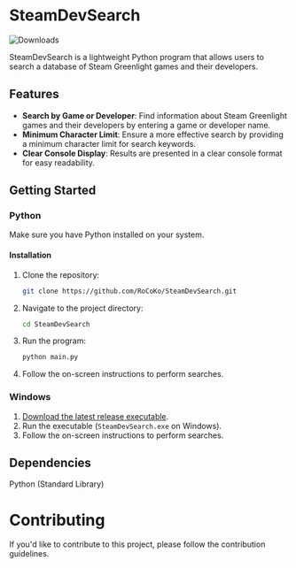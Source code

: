 # SteamDevSearch

![Downloads](https://img.shields.io/github/downloads/RoCoKo/SteamDevSearch/total?labelColor=yellow)

SteamDevSearch is a lightweight Python program that allows users to search a database of Steam Greenlight games and their developers.

## Features

- **Search by Game or Developer**: Find information about Steam Greenlight games and their developers by entering a game or developer name.
- **Minimum Character Limit**: Ensure a more effective search by providing a minimum character limit for search keywords.
- **Clear Console Display**: Results are presented in a clear console format for easy readability.

## Getting Started

### Python

Make sure you have Python installed on your system.

#### Installation

1. Clone the repository:
   ```bash
   git clone https://github.com/RoCoKo/SteamDevSearch.git
2. Navigate to the project directory:
      ```bash
   cd SteamDevSearch
3. Run the program:
      ```bash
   python main.py
4. Follow the on-screen instructions to perform searches.

### Windows

1. [Download the latest release executable](https://github.com/RoCoKo/SteamDevSearch/releases).
2. Run the executable (`SteamDevSearch.exe` on Windows).
3. Follow the on-screen instructions to perform searches.

## Dependencies
Python (Standard Library)

# Contributing

If you'd like to contribute to this project, please follow the contribution guidelines.
